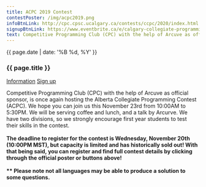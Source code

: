 ```yaml
---
title: ACPC 2019 Contest
contestPoster: /img/acpc2019.png
infoBtnLink: http://cpc.cpsc.ucalgary.ca/contests/ccpc/2020/index.html
signupBtnLink: https://www.eventbrite.ca/e/calgary-collegiate-programming-contest-2020-tickets-92141324181
text: Competitive Programming Club (CPC) with the help of Arcuve as official sponsor, is once again hosting the Alberta Collegiate Programming Contest (ACPC). We hope you can join us this November 23rd from 10:00AM to 5:30PM. We will be serving coffee and lunch, and a talk by Arcurve. We have two divisions, so we strongly encourage first year students to test their skills in the contest. The deadline to register for the contest is Wednesday, November 20th (10:00PM MST), but capacity is limited and has historically sold out! With that being said, you can register and find full contest details by clicking through the official poster or buttons above! Please note not all languages may be able to produce a solution to some questions.        
---
```


<div class="card post-dec">      
<div class="card-body">
<div class="container-fluid">   
<div class="row">
<div class = "col-xs-12 col-md-5">

<img class="blog-img rounded mx-auto mr-3" src="{{ page.contestPoster }}" alt="">    

</div>

<div class = "col-xs-12 col-md-7">
<div class = "date-dec"> {{ page.date | date: '%B %d, %Y' }}</div>
<h3 class = "blog-title">{{ page.title }}</h3>      
<div class = "blog-line"></div> 

<div class = "blog-btns">
<a class="btn contest-btn" href="{{ page.infoBtnLink }}" role="button">Information</a>
<a class="btn contest-btn" href="{{ page.signupBtnLink }}" role="button">Sign up</a>
</div>

<p>
Competitive Programming Club (CPC) with the help of Arcuve as official sponsor, is once again hosting the Alberta Collegiate Programming Contest (ACPC). We hope you can join us this November 23rd from 10:00AM to 5:30PM. We will be serving coffee and lunch, and a talk by Arcurve. We have two divisions, so we strongly encourage first year students to test their skills in the contest.
<br><br>
<b>The deadline to register for the contest is Wednesday, November 20th (10:00PM MST), but capacity is limited and has historically sold out! With that being said, you can register and find full contest details by clicking through the official poster or buttons above!
<br><br> ** Please note not all languages may be able to produce a solution to some questions.</b>          
</p>

</div>
</div>
</div><!--End container-fluid-->
</div>
</div>
